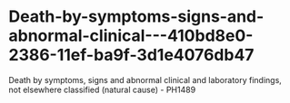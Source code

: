 # Death-by-symptoms-signs-and-abnormal-clinical---410bd8e0-2386-11ef-ba9f-3d1e4076db47
Death by symptoms, signs and abnormal clinical and laboratory findings, not elsewhere classified (natural cause) - PH1489
